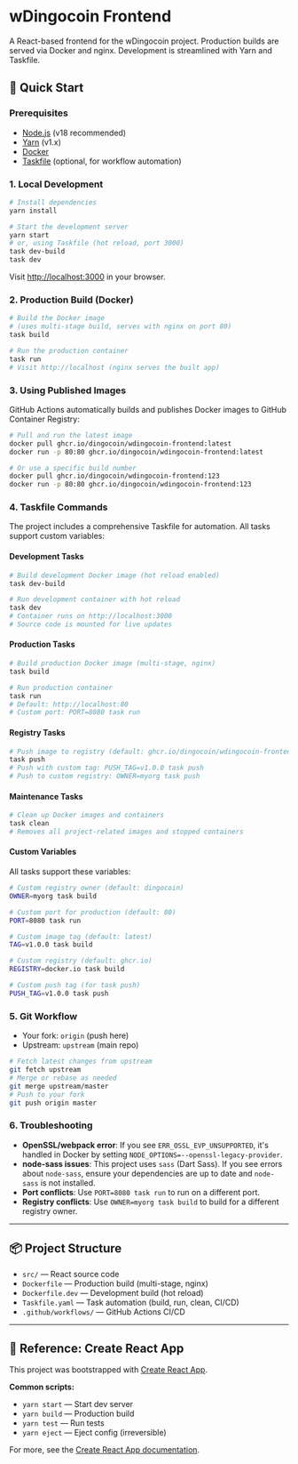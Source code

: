 # wDingocoin Frontend

A React-based frontend for the wDingocoin project. Production builds are served via Docker and nginx. Development is streamlined with Yarn and Taskfile.

## 🚀 Quick Start

### Prerequisites
- [Node.js](https://nodejs.org/) (v18 recommended)
- [Yarn](https://yarnpkg.com/) (v1.x)
- [Docker](https://www.docker.com/)
- [Taskfile](https://taskfile.dev/) (optional, for workflow automation)

### 1. Local Development

```sh
# Install dependencies
yarn install

# Start the development server
yarn start
# or, using Taskfile (hot reload, port 3000)
task dev-build
task dev
```
Visit [http://localhost:3000](http://localhost:3000) in your browser.

### 2. Production Build (Docker)

```sh
# Build the Docker image
# (uses multi-stage build, serves with nginx on port 80)
task build

# Run the production container
task run
# Visit http://localhost (nginx serves the built app)
```

### 3. Using Published Images

GitHub Actions automatically builds and publishes Docker images to GitHub Container Registry:

```sh
# Pull and run the latest image
docker pull ghcr.io/dingocoin/wdingocoin-frontend:latest
docker run -p 80:80 ghcr.io/dingocoin/wdingocoin-frontend:latest

# Or use a specific build number
docker pull ghcr.io/dingocoin/wdingocoin-frontend:123
docker run -p 80:80 ghcr.io/dingocoin/wdingocoin-frontend:123
```

### 4. Taskfile Commands

The project includes a comprehensive Taskfile for automation. All tasks support custom variables:

#### Development Tasks
```sh
# Build development Docker image (hot reload enabled)
task dev-build

# Run development container with hot reload
task dev
# Container runs on http://localhost:3000
# Source code is mounted for live updates
```

#### Production Tasks
```sh
# Build production Docker image (multi-stage, nginx)
task build

# Run production container
task run
# Default: http://localhost:80
# Custom port: PORT=8080 task run
```

#### Registry Tasks
```sh
# Push image to registry (default: ghcr.io/dingocoin/wdingocoin-frontend)
task push
# Push with custom tag: PUSH_TAG=v1.0.0 task push
# Push to custom registry: OWNER=myorg task push
```

#### Maintenance Tasks
```sh
# Clean up Docker images and containers
task clean
# Removes all project-related images and stopped containers
```

#### Custom Variables
All tasks support these variables:
```sh
# Custom registry owner (default: dingocoin)
OWNER=myorg task build

# Custom port for production (default: 80)
PORT=8080 task run

# Custom image tag (default: latest)
TAG=v1.0.0 task build

# Custom registry (default: ghcr.io)
REGISTRY=docker.io task build

# Custom push tag (for task push)
PUSH_TAG=v1.0.0 task push
```

### 5. Git Workflow
- Your fork: `origin` (push here)
- Upstream: `upstream` (main repo)

```sh
# Fetch latest changes from upstream
git fetch upstream
# Merge or rebase as needed
git merge upstream/master
# Push to your fork
git push origin master
```

### 6. Troubleshooting
- **OpenSSL/webpack error**: If you see `ERR_OSSL_EVP_UNSUPPORTED`, it's handled in Docker by setting `NODE_OPTIONS=--openssl-legacy-provider`.
- **node-sass issues**: This project uses `sass` (Dart Sass). If you see errors about `node-sass`, ensure your dependencies are up to date and `node-sass` is not installed.
- **Port conflicts**: Use `PORT=8080 task run` to run on a different port.
- **Registry conflicts**: Use `OWNER=myorg task build` to build for a different registry owner.

---

## 📦 Project Structure
- `src/` — React source code
- `Dockerfile` — Production build (multi-stage, nginx)
- `Dockerfile.dev` — Development build (hot reload)
- `Taskfile.yaml` — Task automation (build, run, clean, CI/CD)
- `.github/workflows/` — GitHub Actions CI/CD

---

## 📝 Reference: Create React App

This project was bootstrapped with [Create React App](https://github.com/facebook/create-react-app).

**Common scripts:**
- `yarn start` — Start dev server
- `yarn build` — Production build
- `yarn test` — Run tests
- `yarn eject` — Eject config (irreversible)

For more, see the [Create React App documentation](https://facebook.github.io/create-react-app/docs/getting-started).
